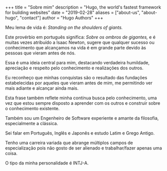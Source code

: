 +++
title = "Sobre mim"
description = "Hugo, the world's fastest framework for building websites"
date = "2019-02-28"
aliases = ["about-us", "about-hugo", "contact"]
author = "Hugo Authors"
+++

Meu lema de vida é: _Standing on the shoulders of giants._

Este provérbio em português significa: _Sobre os ombros de gigantes,_ e é muitas vezes atribuído a Isaac Newton, sugere que qualquer sucesso ou conhecimento que alcançamos na vida é em grande parte devido às pessoas que vieram antes de nós.

Essa é uma ideia central para mim, destacando verdadeira humildade, apreciação e respeito pelo conhecimento e realizações dos outros.

Eu reconheço que minhas conquistas são o resultado das fundações estabelecidas por aqueles que vieram antes de mim, me permitindo ver mais adiante e alcançar ainda mais.

Esta frase também reflete minha contínua busca pelo conhecimento, uma vez que estou sempre disposto a aprender com os outros e construir sobre o conhecimento existente.

Também sou um Engenheiro de Software experiente e amante da filosofia, especialmente a clássica.

Sei falar em Português, Inglês e Japonês e estudo Latim e Grego Antigo.

Tenho uma carreira variada que abrange múltiplos campos de especialização pois não gosto de ser alienado e trabalhar/fazer apenas uma coisa.

O tipo da minha personalidade é INTJ-A.
